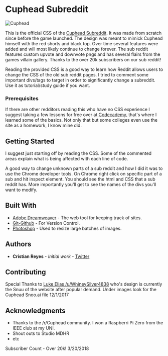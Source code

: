 # Cuphead Subreddit

![Cuphead](https://i.imgur.com/e6Yp4op.png)

This is the official CSS of the [Cuphead Subreddit](https://www.reddit.com/r/cuphead). It was made from scratch since before the game launched. The design was meant to mimick Cuphead himself with the red shorts and black top. Over time several features were added and will most likely continue to change forever. The sub reddit features custom upvote and downvote pngs and has several flairs from the games villain gallery. Thanks to the over 20k subscribers on our sub reddit!

Reading the provided CSS is a good way to learn how Reddit allows users to change the CSS of the old sub reddit pages. I tried to comment some important divs/tags to target in order to significantly change a subreddit. Use it as tutorial/study guide if you want. 

### Prerequisites

If there are other redditors reading this who have no CSS experience I suggest taking a few lessons for free over at [Codecademy.](https://www.Codecademy.com) that's where I learned some of the basics. Not only that but some colleges even use the site as a homework, I know mine did.

## Getting Started

I suggest just starting off by reading the CSS. Some of the commented areas explain what is being affected with each line of code. 

A good way to change unknown parts of a sub reddit and how I did it was to use the Chrome developer tools. On Chrome right click on specific part of a sub and hit inspect element. You should see the html and CSS that a sub reddit has. More importantly you'll get to see the names of the divs you'll want to modify. 

## Built With

* [Adobe Dreamweaver](http://www.adobe.com/products/dreamweaver.html?sdid=KKQTJ&mv=search&s_kwcid=AL!3085!10!78958698667783!20541724516&ef_id=WjXEagAAALR3SXNG:20171218022757:s) - The web tool for keeping track of sites. 
* [Git-Github](http://www.github.com) - For Version Control.
* [Photoshop](http://www.photoshop.com/) - Used to resize large batches of images.

## Authors

* **Cristian Reyes** - *Initial work* - [Twitter](http://www.twitter.com/cris178)

## Contributing

Special Thanks to [Luke Elias /u/WhineySilver4838](https://www.reddit.com/user/whineysilver4838) who's design is currently the Snuu of the website after popular demand. Under images look for the Cuphead Snoo.ai file 12/1/2017 

## Acknowledgments

* Thanks to the /r/Cuphead community. I won a Raspberri Pi Zero from the IEEE club at my UNI.
* Shout outs to Studio MDHR
* etc

Subscriber Count - Over 20k! 3/20/2018
